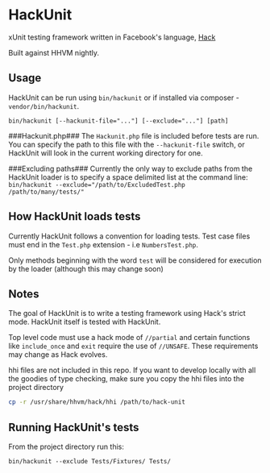 HackUnit
========
xUnit testing framework written in Facebook's language, [Hack](http://docs.hhvm.com/manual/en/index.php)

Built against HHVM nightly.

Usage
-----
HackUnit can be run using `bin/hackunit` or if installed via composer - `vendor/bin/hackunit`.

```
bin/hackunit [--hackunit-file="..."] [--exclude="..."] [path]
```

###Hackunit.php###
The `Hackunit.php` file is included before tests are run. You can specify the path to this file with the `--hackunit-file` switch, or HackUnit will look in the current working directory for one.

###Excluding paths###
Currently the only way to exclude paths from the HackUnit loader is to specify a space delimited list at the command line: `bin/hackunit --exclude="/path/to/ExcludedTest.php /path/to/many/tests/"`

How HackUnit loads tests
------------------------
Currently HackUnit follows a convention for loading tests. Test case files must end in the `Test.php` extension - i.e `NumbersTest.php`.

Only methods beginning with the word `test` will be considered for execution by the loader (although this may change soon)

Notes
-----
The goal of HackUnit is to write a testing framework using Hack's strict mode. HackUnit itself is tested with HackUnit. 

Top level code must use a hack mode of `//partial` and certain functions like `include_once` and `exit` require the use of `//UNSAFE`. These requirements may change as Hack evolves.

hhi files are not included in this repo. If you want to develop locally with all the goodies of type checking, make sure you copy the hhi files into the project directory

```bash
cp -r /usr/share/hhvm/hack/hhi /path/to/hack-unit
```


Running HackUnit's tests
------------------------
From the project directory run this:

```
bin/hackunit --exclude Tests/Fixtures/ Tests/
```
